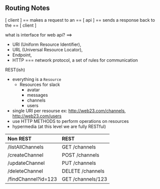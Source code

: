 ## Routing Notes

[ client ] == makes a request to an == [ api ] == sends a response back to the == [ client ]

what is interface for web api? ==> 

- URI (Uniform Resource Identifier),
- URL (Universal Resource Locator), 
- Endpoint, 
- HTTP === network protocol, a set of rules for communication 

REST(ish)

- everything is a `Resource`
    - Resources for slack
        - avatar
        - messages
        - channels
        - users 
- single URI per resourse ex: http://web23.com/channels, http://web23.com/users
- use HTTP METHODS to perform operations on resources
- hypermedia (at this level we are fully RESTful)

|Non REST|REST|
|:--|:--|
|/listAllChannels| GET /channels|
|/createChannel| POST /channels|
|/updateChannel| PUT /channels|
|/deleteChannel| DELETE /channels|
|/findChannel?id=123| GET /channels/123|

